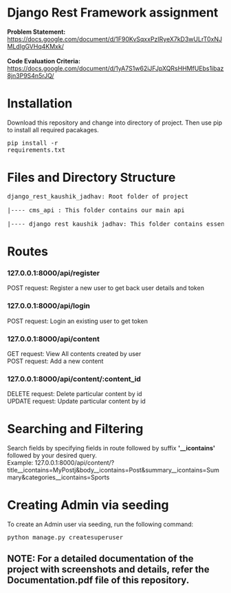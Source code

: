 # Django Rest Framework assignment
**Problem Statement:** https://docs.google.com/document/d/1F90KvSqxxPzIRyeX7kD3wULrT0xNJMLdIgGVHq4KMxk/ 
<br><br>**Code Evaluation Criteria:** https://docs.google.com/document/d/1yA7S1w62iJFJpXQRsHHMfUEbs1ibaz8jn3P9S4n5rJQ/

# Installation
Download this repository and change into directory of project. Then use pip to install all required pacakages. <pre>pip install -r requirements.txt</pre>

# Files and Directory Structure
<pre>
django_rest_kaushik_jadhav: Root folder of project

|---- cms_api : This folder contains our main api

|---- django_rest_kaushik_jadhav: This folder contains essential settings and configuration files of project.
</pre>

# Routes
### 127.0.0.1:8000/api/register
POST request: Register a new user to get back user details and token

### 127.0.0.1:8000/api/login
POST request: Login an existing user to get token

### 127.0.0.1:8000/api/content
GET request: View All contents created by user<br>
POST request: Add a new content

### 127.0.0.1:8000/api/content/:content_id
DELETE request: Delete particular content by id<br>
UPDATE request: Update particular content by id

# Searching and Filtering
Search fields by specifying fields in route followed by suffix **'__icontains'** followed by your desired query.
<br>Example: 127.0.0.1:8000/api/content/?title__icontains=MyPostj&body__icontains=Post&summary__icontains=Summary&categories__icontains=Sports

# Creating Admin via seeding
To create an Admin user via seeding, run the following command:
<pre>python manage.py createsuperuser</pre>

## NOTE: For a detailed documentation of the project with screenshots and details, refer the Documentation.pdf file of this repository.
